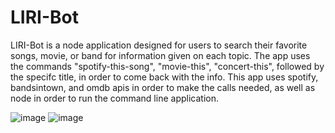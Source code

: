 # LIRI-Bot

LIRI-Bot is a node application designed for users to search their favorite songs, movie, or band for information given on each topic.
The app uses the commands "spotify-this-song", "movie-this", "concert-this", followed by the specifc title, in order to come back with the info.
This app uses spotify, bandsintown, and omdb apis in order to make the calls needed, as well as node in order to run the command line application.

![image](https://user-images.githubusercontent.com/54780813/93839406-b8b27b80-fc41-11ea-8bd3-92b80f8861d1.png)
![image](https://user-images.githubusercontent.com/54780813/93839437-c962f180-fc41-11ea-846a-c43bbf0999ce.png)
